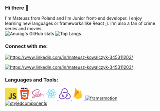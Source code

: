 ### Hi there 👋

I'm Mateusz from Poland and I'm Junior front-end developer. I enjoy learning new languages or frameworks like React ;). I'm also a fan of crime series and movies.\
![Anurag's GitHub stats](https://github-readme-stats.vercel.app/api?username=kowalczyk-mateusz&theme=highcontrast&hide=contribs,prs)
![Top Langs](https://github-readme-stats.vercel.app/api/top-langs/?username=kowalczyk-mateusz&theme=highcontrast)

<h3 align="left">Connect with me:</h3>
<p align="left">
<a href="https://www.linkedin.com/in/mateusz-kowalczyk-345311203/" target="blank"><img align="center" src="https://upload.wikimedia.org/wikipedia/commons/thumb/e/e9/Linkedin_icon.svg/1200px-Linkedin_icon.svg.png" alt="https://www.linkedin.com/in/mateusz-kowalczyk-345311203/" height="30" width="40" /></a>
</p>
<p align="left">
<a href="mailto:kowalczyk_mateusz@poczta.fm" target="blank"><img align="center" src="https://w7.pngwing.com/pngs/105/439/png-transparent-white-and-blue-message-icon-illustration-email-computer-icons-symbol-message-inbox-by-gmail-envelope-miscellaneous-blue-angle-thumbnail.png" alt="https://www.linkedin.com/in/mateusz-kowalczyk-345311203/" height="30" width="40" /></a>
</p>

<h3 align="left">Languages and Tools:</h3>
<p align="left">
<a href="https://www.javascript.com/" target="_blank"> <img src="https://raw.githubusercontent.com/github/explore/80688e429a7d4ef2fca1e82350fe8e3517d3494d/topics/javascript/javascript.png" alt="javascript" width="40" height="40"/> </a><a href="https://developer.mozilla.org/en-US/docs/Web/Guide/HTML/HTML5/Introduction_to_HTML5" target="_blank"> <img src="https://raw.githubusercontent.com/github/explore/80688e429a7d4ef2fca1e82350fe8e3517d3494d/topics/html/html.png" alt="html5" width="40" height="40"/> </a><a href=https://sass-lang.com/ target="_blank"> <img src="https://raw.githubusercontent.com/github/explore/80688e429a7d4ef2fca1e82350fe8e3517d3494d/topics/sass/sass.png" alt="sass" width="40" height="40"/> </a><a href="https://reactjs.org/" target="_blank"> <img src="https://raw.githubusercontent.com/github/explore/80688e429a7d4ef2fca1e82350fe8e3517d3494d/topics/react/react.png" alt="reactr" width="40" height="40"/> </a><a href="https://redux.js.org/" target="_blank"> <img src="https://raw.githubusercontent.com/github/explore/80688e429a7d4ef2fca1e82350fe8e3517d3494d/topics/redux/redux.png" alt="Redux" width="40" height="40"/> </a><a href="https://firebase.google.com/" target="_blank"> <img src="https://raw.githubusercontent.com/github/explore/80688e429a7d4ef2fca1e82350fe8e3517d3494d/topics/firebase/firebase.png" alt="firebase" width="40" height="40"/> </a><a href="https://www.framer.com/motion/" target="_blank"> <img src="https://avatars.githubusercontent.com/u/42876?s=200&v=4" alt="framermotion" width="40" height="40"/> </a><a href="https://styled-components.com/" target="_blank"> <img src="https://avatars.githubusercontent.com/u/20658825?s=200&v=4" alt="styledcomponents" width="40" height="40"/> </a>
</p>

